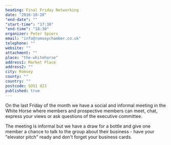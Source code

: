 ```yaml
---
heading: Final Friday Networking
date: "2016-10-28"
"end-date": ""
"start-time": "17:30"
"end-time": "18:30"
organizer: Peter Spiers
email: "info@romseychamber.co.uk"
telephone: ""
website: ""
attachment: ""
place: "the-whitehorse"
address1: Market Place
address2: ""
city: Romsey
county: ""
country: ""
postcode: SO51 8ZJ
published: true
---
```




On the last Friday of the month we have a social and informal meeting in the White Horse where members and prospective members can meet, chat, express your views or ask questions of the executive committee.

The meeting is informal but we have a draw for a bottle and give one member a chance to talk to the group about their business - have your "elevator pitch" ready and don't forget your business cards.
